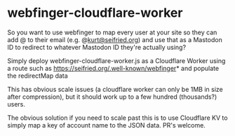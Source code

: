 # webfinger-cloudflare-worker

So you want to use webfinger to map every user at your site so they can add @ to their email (e.g. @kurt@seifried.org) and use that as a Mastodon ID to redirect to whatever Mastodon ID they're actually using? 

Simply deploy webfinger-cloudflare-worker.js as a Cloudflare Worker using a route such as https://seifried.org/.well-known/webfinger* and populate the redirectMap data

This has obvious scale issues (a cloudflare worker can only be 1MB in size after compression), but it should work up to a few hundred (thousands?) users.

The obvious solution if you need to scale past this is to use Cloudflare KV to simply map a key of account name to the JSON data. PR's welcome.
